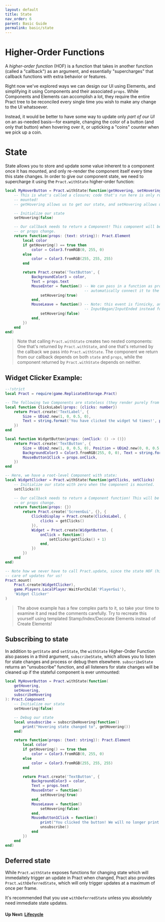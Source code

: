 ```yaml
---
layout: default
title: State
nav_order: 6
parent: Basic Guide
permalink: basic/state
---
```


# Higher-Order Functions

A _higher-order function_ (HOF) is a function that takes in another function (called a "callback") as an argument, and essentially "supercharges" that callback functions with extra behavior or features.

Right now we've explored ways we can design our UI using Elements, and simplifying it using Components and their associated `props`. While Components and Elements can accomplish a lot, they require the entire Pract tree to be reconciled every single time you wish to make any change to the UI whatsoever.

Instead, it would be better to have some way to update only _part of our UI_ on an as-needed basis—for example, changing the color of a button (and only that button) when hovering over it, or upticking a "coins" counter when we pick up a coin.

# State

State allows you to store and update some value inherent to a component once it has mounted, and only re-render the component itself every time this state changes. In order to give our component state, we need to supercharge it using the `Pract.withState` higher-order function:

```lua
local MyHoverButton = Pract.withState(function(getHovering, setHovering): Pract.Component
    -- This is what's called a closure; code that's run here is only run once when the component is
    -- mounted!
    -- getHovering allows us to get our state, and setHovering allows us to set our state.

    -- Initialize our state
    setHovering(false)

    -- Our callback needs to return a Component! This component will be called every time our state
    -- or props change.
    return function(props: {text: string}): Pract.Element
        local color
        if getHovering() == true then
            color = Color3.fromRGB(0, 255, 0)
        else
            color = Color3.fromRGB(255, 255, 255)
        end

        return Pract.create('TextButton', {
            BackgroundColor3 = color,
            Text = props.text
            MouseEnter = function() -- We can pass in a function as props, and Pract will
                                    -- automatically connect it to the signal.
                setHovering(true)
            end,
            MouseLeave = function() -- Note: this event is finnicky, and I would recommend using
                                    -- InputBegan/InputEnded instead for hover logic.
                setHovering(false)
            end,
        })
    end
end)
```

> Note that calling `Pract.withState` creates two nested components: One that's returned by `Pract.withState`, and one that's returned by the callback we pass into `Pract.withState`. The component we return from our callback depends on both `state` and `props`, while the component returned by `Pract.withState` depends on neither.

## Widget Clicker Example:

```lua
--!strict
local Pract = require(game.ReplicatedStorage.Pract)

-- The following two Components are stateless (they render purely from props)
local function ClicksLabel(props: {clicks: number})
    return Pract.create('TextLabel', {
        Size = UDim2.new(1, 0, 0.5, 0),
        Text = string.format('You have clicked the widget %d times!', props.clicks)
    })
end

local function WidgetButton(props: {onClick: () -> ()})
    return Pract.create('TextButton', {
        Size = UDim2.new(1, 0, 0.5, 0), Position = UDim2.new(0, 0, 0.5, 0),
        BackgroundColor3 = Color3.fromRGB(255, 0, 0), Text = string.format('WIDGET'),
        MouseButton1Click = props.onClick,
    })
end

-- Here, we have a root-level Component with state:
local WidgetClicker = Pract.withState(function(getClicks, setClicks)
    -- Initialize our state with zero when the component is mounted.
    setClicks(0)

    -- Our callback needs to return a Component function! This will be called every time our state
    -- or props change.
    return function(props: {})
        return Pract.create('ScreenGui', {}, {
            ClicksDisplay = Pract.create(ClicksLabel, {
                clicks = getClicks()
            }),
            Widget = Pract.create(WidgetButton, {
                onClick = function()
                    setClicks(getClicks() + 1)
                end,
            })
        })
    end
end)

-- Note how we never have to call Pract.update, since the state HOF (higher-order function) takes
-- care of updates for us!
Pract.mount(
    Pract.create(WidgetClicker),
    game.Players.LocalPlayer:WaitForChild('PlayerGui'),
    'Widget Clicker'
)
```

> The above example has a few complex parts to it, so take your time to examine it and read the comments carefully. Try to recreate this yourself using templated Stamp/Index/Decorate Elements instead of Create Elements!


## Subscribing to state

In addition to `getState` and `setState`, the `withState` Higher-Order Function also passes in a third argument, `subscribeState`, which allows you to listen for state changes and process or debug them elsewhere. `subscribeState` returns an "unsubscribe" function, and all listeners for state changes will be cleaned up if the stateful component is ever unmounted:

```lua
local MyHoverButton = Pract.withState(function(
    getHovering,
    setHovering,
    subscribeHovering
): Pract.Component
    -- Initialize our state
    setHovering(false)

    -- Debug our state
    local unsubscribe = subscribeHovering(function()
        print("Hovering state changed to", getHovering())
    end)

    return function(props: {text: string}): Pract.Element
        local color
        if getHovering() == true then
            color = Color3.fromRGB(0, 255, 0)
        else
            color = Color3.fromRGB(255, 255, 255)
        end

        return Pract.create('TextButton', {
            BackgroundColor3 = color,
            Text = props.text
            MouseEnter = function()
                setHovering(true)
            end,
            MouseLeave = function()
                setHovering(false)
            end,
            MouseButton1Click = function()
                print("You clicked the button! We will no longer print hovering state updates.")
                unsubscribe()
            end
        })
    end
end)
```

## Deferred state
While `Pract.withState` exposes functions for changing state which will immedaitely trigger an update in Pract when changed, Pract also provides `Pract.withDeferredState`, which will only trigger updates at a maximum of once per frame.

It's recommended that you use `withDeferredState` unless you absolutely need immediate state updates.

#### Up Next: [Lifecycle](lifecycle)